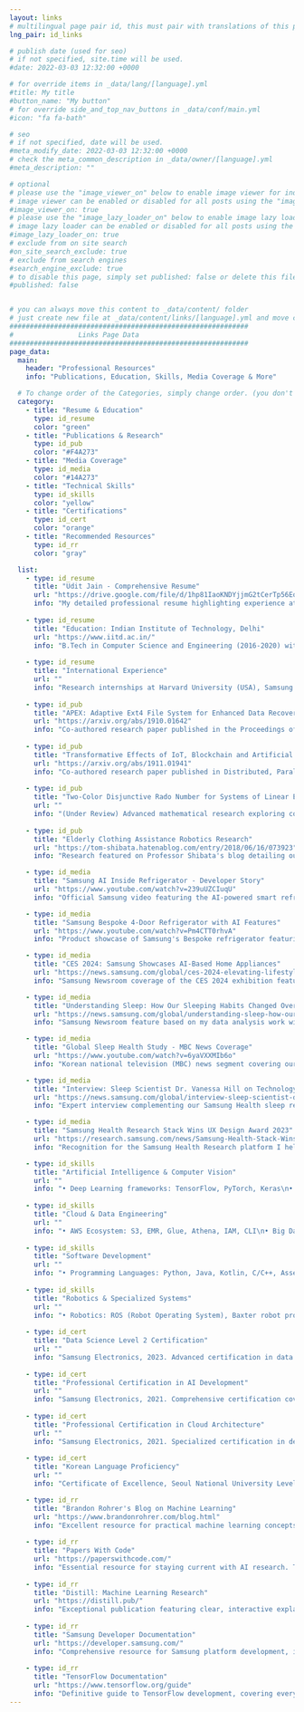 ```yaml
---
layout: links
# multilingual page pair id, this must pair with translations of this page. (This name must be unique)
lng_pair: id_links

# publish date (used for seo)
# if not specified, site.time will be used.
#date: 2022-03-03 12:32:00 +0000

# for override items in _data/lang/[language].yml
#title: My title
#button_name: "My button"
# for override side_and_top_nav_buttons in _data/conf/main.yml
#icon: "fa fa-bath"

# seo
# if not specified, date will be used.
#meta_modify_date: 2022-03-03 12:32:00 +0000
# check the meta_common_description in _data/owner/[language].yml
#meta_description: ""

# optional
# please use the "image_viewer_on" below to enable image viewer for individual pages or posts (_posts/ or [language]/_posts folders).
# image viewer can be enabled or disabled for all posts using the "image_viewer_posts: true" setting in _data/conf/main.yml.
#image_viewer_on: true
# please use the "image_lazy_loader_on" below to enable image lazy loader for individual pages or posts (_posts/ or [language]/_posts folders).
# image lazy loader can be enabled or disabled for all posts using the "image_lazy_loader_posts: true" setting in _data/conf/main.yml.
#image_lazy_loader_on: true
# exclude from on site search
#on_site_search_exclude: true
# exclude from search engines
#search_engine_exclude: true
# to disable this page, simply set published: false or delete this file
#published: false


# you can always move this content to _data/content/ folder
# just create new file at _data/content/links/[language].yml and move content below.
###########################################################
#                Links Page Data
###########################################################
page_data:
  main:
    header: "Professional Resources"
    info: "Publications, Education, Skills, Media Coverage & More"

  # To change order of the Categories, simply change order. (you don't need to change list order.)
  category:
    - title: "Resume & Education"
      type: id_resume
      color: "green"
    - title: "Publications & Research"
      type: id_pub
      color: "#F4A273"
    - title: "Media Coverage"
      type: id_media
      color: "#14A273"
    - title: "Technical Skills"
      type: id_skills
      color: "yellow"
    - title: "Certifications"
      type: id_cert
      color: "orange"
    - title: "Recommended Resources"
      type: id_rr
      color: "gray"

  list:
    - type: id_resume
      title: "Udit Jain - Comprehensive Resume"
      url: "https://drive.google.com/file/d/1hp81IaoKNDYjjmG2tCerTp56EoJQgVad/view?usp=sharing"
      info: "My detailed professional resume highlighting experience at Samsung Research, academic achievements, and technical expertise in AI, computer vision, and software development."
    
    - type: id_resume
      title: "Education: Indian Institute of Technology, Delhi"
      url: "https://www.iitd.ac.in/"
      info: "B.Tech in Computer Science and Engineering (2016-2020) with a CGPA of 9.10/10.0. Specialized in artificial intelligence, computer vision, and systems programming."
    
    - type: id_resume
      title: "International Experience"
      url: ""
      info: "Research internships at Harvard University (USA), Samsung Research (South Korea), and Kyutech Institute of Technology (Japan), providing a global perspective on technology development and cross-cultural collaboration."
    
    - type: id_pub
      title: "APEX: Adaptive Ext4 File System for Enhanced Data Recoverability in Edge Devices"
      url: "https://arxiv.org/abs/1910.01642"
      info: "Co-authored research paper published in the Proceedings of the 11th IEEE International Conference on Cloud Computing, Sydney, Australia, 2019. This work presents a novel file system design that significantly improves data recovery capabilities for edge computing devices through reinforcement learning techniques."
    
    - type: id_pub
      title: "Transformative Effects of IoT, Blockchain and Artificial Intelligence on Cloud Computing"
      url: "https://arxiv.org/abs/1911.01941"
      info: "Co-authored research paper published in Distributed, Parallel, and Cluster Computing (cs.DC) 2019. This comprehensive analysis explores how emerging technologies are reshaping cloud computing architectures, with particular focus on integration challenges and future directions."
    
    - type: id_pub
      title: "Two-Color Disjunctive Rado Number for Systems of Linear Equations"
      url: ""
      info: "(Under Review) Advanced mathematical research exploring combinatorial number theory. Developed novel algorithms for solving complex coloring problems in systems of linear equations, contributing to the theoretical understanding of Ramsey theory and its applications."
    
    - type: id_pub
      title: "Elderly Clothing Assistance Robotics Research"
      url: "https://tom-shibata.hatenablog.com/entry/2018/06/16/073923"
      info: "Research featured on Professor Shibata's blog detailing our innovative robotic system for elderly care. The BAXTER robot implementation was showcased at RoboMech 2018/2019 and iREX 2019 exhibitions, receiving coverage on Japanese National Television for its societal impact."

    - type: id_media
      title: "Samsung AI Inside Refrigerator - Developer Story"
      url: "https://www.youtube.com/watch?v=239uUZCIuqU"
      info: "Official Samsung video featuring the AI-powered smart refrigerator technology I helped develop. The video demonstrates how computer vision and on-device AI enable food recognition, inventory management, and personalized recommendations to transform the kitchen experience."

    - type: id_media
      title: "Samsung Bespoke 4-Door Refrigerator with AI Features"
      url: "https://www.youtube.com/watch?v=Pm4CTT0rhvA"
      info: "Product showcase of Samsung's Bespoke refrigerator featuring the AI vision system I helped develop. The video highlights how the integrated camera and recognition technology enhance user convenience through automated food detection."

    - type: id_media
      title: "CES 2024: Samsung Showcases AI-Based Home Appliances"
      url: "https://news.samsung.com/global/ces-2024-elevating-lifestyles-samsung-showcases-ai-based-home-appliances-at-the-home-experience-zone"
      info: "Samsung Newsroom coverage of the CES 2024 exhibition featuring the AI-powered appliances I contributed to. The article details how these smart devices are transforming home environments through intelligent automation and personalization."

    - type: id_media
      title: "Understanding Sleep: How Our Sleeping Habits Changed Over the Pandemic"
      url: "https://news.samsung.com/global/understanding-sleep-how-our-sleeping-habits-changed-over-the-pandemic"
      info: "Samsung Newsroom feature based on my data analysis work with the Samsung Health team. This article presents key findings from our comprehensive study of sleep patterns before, during, and after the COVID-19 pandemic, revealing significant global behavioral shifts."

    - type: id_media
      title: "Global Sleep Health Study - MBC News Coverage"
      url: "https://www.youtube.com/watch?v=6yaVXXMIb6o"
      info: "Korean national television (MBC) news segment covering our Samsung Health sleep research. The report highlights how our analysis of anonymized data from millions of users provided unprecedented insights into global sleep health trends during the pandemic."

    - type: id_media
      title: "Interview: Sleep Scientist Dr. Vanessa Hill on Technology and Sleep Optimization"
      url: "https://news.samsung.com/global/interview-sleep-scientist-dr-vanessa-hill-explains-how-technology-can-help-users-optimize-their-sleep"
      info: "Expert interview complementing our Samsung Health sleep research. Dr. Hill discusses how the data analysis I contributed to is helping advance understanding of sleep patterns and how technology can be leveraged to improve sleep quality."

    - type: id_media
      title: "Samsung Health Research Stack Wins UX Design Award 2023"
      url: "https://research.samsung.com/news/Samsung-Health-Stack-Wins-UX-Design-Award-2023-for-Design-Excellence"
      info: "Recognition for the Samsung Health Research platform I helped develop. The award highlights the innovative user experience design that makes complex health data collection and visualization accessible to medical researchers."

    - type: id_skills
      title: "Artificial Intelligence & Computer Vision"
      url: ""
      info: "• Deep Learning frameworks: TensorFlow, PyTorch, Keras\n• Computer Vision: OpenCV, object detection, segmentation, feature matching\n• Model Optimization: TensorFlow Lite, quantization, knowledge distillation\n• NPU Development: vsi-acuity toolkit, on-device AI optimization\n• Natural Language Processing: SpaCy, NLTK, KlonPY, OpenIE, StanfordIE\n• Specialized Techniques: Monte Carlo simulation, inverse rendering, GPU acceleration"
    
    - type: id_skills
      title: "Cloud & Data Engineering"
      url: ""
      info: "• AWS Ecosystem: S3, EMR, Glue, Athena, IAM, CLI\n• Big Data Processing: Spark, Hadoop, PySpark\n• Data Formats: Avro, Parquet, JSON\n• Database Systems: SQL, NoSQL, RoomDB\n• Data Visualization: Apache Superset, Matplotlib, Seaborn\n• Statistical Analysis: Time series forecasting, A/B testing, significance testing\n• Google Cloud: BigQuery, Cloud Storage"
    
    - type: id_skills
      title: "Software Development"
      url: ""
      info: "• Programming Languages: Python, Java, Kotlin, C/C++, Assembly\n• Mobile Development: Android SDK, Jetpack Compose, Firebase\n• Architecture: Clean Architecture, MVVM, microservices\n• Web Technologies: Node.js, Django, RESTful APIs\n• Version Control: Git, GitHub\n• DevOps: Docker, CI/CD pipelines\n• Testing: Unit testing, integration testing, TDD"
    
    - type: id_skills
      title: "Robotics & Specialized Systems"
      url: ""
      info: "• Robotics: ROS (Robot Operating System), Baxter robot programming\n• 3D Sensing: Kinect, point cloud processing, depth cameras\n• Embedded Systems: Edge computing, microcontroller programming\n• Operating Systems: Linux kernel development, FreeBSD optimization\n• FPGA Programming: Vivado Design Suite, Xilinx ISE\n• IoT Development: Sensor integration, data collection pipelines"
    
    - type: id_cert
      title: "Data Science Level 2 Certification"
      url: ""
      info: "Samsung Electronics, 2023. Advanced certification in data science methodologies, statistical analysis, and machine learning applications for large-scale data processing and insights generation."
    
    - type: id_cert
      title: "Professional Certification in AI Development"
      url: ""
      info: "Samsung Electronics, 2021. Comprehensive certification covering deep learning architectures, computer vision algorithms, model optimization, and deployment strategies for production AI systems."
    
    - type: id_cert
      title: "Professional Certification in Cloud Architecture"
      url: ""
      info: "Samsung Electronics, 2021. Specialized certification in designing and implementing cloud-based systems, with focus on scalability, security, and integration with AI/ML workflows."
    
    - type: id_cert
      title: "Korean Language Proficiency"
      url: ""
      info: "Certificate of Excellence, Seoul National University Level 3-4 Korean Language Program, 2023-2024. Demonstrates intermediate proficiency in both written and spoken Korean, facilitating effective communication in professional settings."

    - type: id_rr
      title: "Brandon Rohrer's Blog on Machine Learning"
      url: "https://www.brandonrohrer.com/blog.html"
      info: "Excellent resource for practical machine learning concepts explained with clarity. Brandon's writing breaks down complex topics into accessible explanations with real-world applications and insights."
    
    - type: id_rr
      title: "Papers With Code"
      url: "https://paperswithcode.com/"
      info: "Essential resource for staying current with AI research. This platform links academic papers with their code implementations, making it easier to understand and apply cutting-edge techniques in computer vision and machine learning."
    
    - type: id_rr
      title: "Distill: Machine Learning Research"
      url: "https://distill.pub/"
      info: "Exceptional publication featuring clear, interactive explanations of complex machine learning concepts. Their visual approach to explaining neural networks and other AI systems has significantly influenced my understanding of these technologies."
    
    - type: id_rr
      title: "Samsung Developer Documentation"
      url: "https://developer.samsung.com/"
      info: "Comprehensive resource for Samsung platform development, including Samsung Health SDK, Bixby, and SmartThings. Essential reference for anyone working on Samsung ecosystem integration."
    
    - type: id_rr
      title: "TensorFlow Documentation"
      url: "https://www.tensorflow.org/guide"
      info: "Definitive guide to TensorFlow development, covering everything from basic concepts to advanced model deployment. Particularly useful for understanding model optimization for edge devices."
---
```

